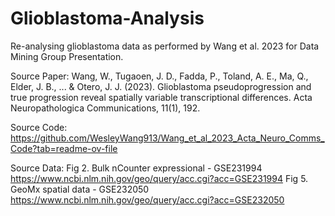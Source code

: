 # Glioblastoma-Analysis
Re-analysing glioblastoma data as performed by Wang et al. 2023 for Data Mining Group Presentation.


Source Paper:
Wang, W., Tugaoen, J. D., Fadda, P., Toland, A. E., Ma, Q., Elder, J. B., ... & Otero, J. J. (2023). Glioblastoma pseudoprogression and true progression reveal spatially variable transcriptional differences. Acta Neuropathologica Communications, 11(1), 192.

Source Code:
https://github.com/WesleyWang913/Wang_et_al_2023_Acta_Neuro_Comms_Code?tab=readme-ov-file

Source Data:
Fig 2. Bulk nCounter expressional - GSE231994
https://www.ncbi.nlm.nih.gov/geo/query/acc.cgi?acc=GSE231994
Fig 5. GeoMx spatial data - GSE232050
https://www.ncbi.nlm.nih.gov/geo/query/acc.cgi?acc=GSE232050
